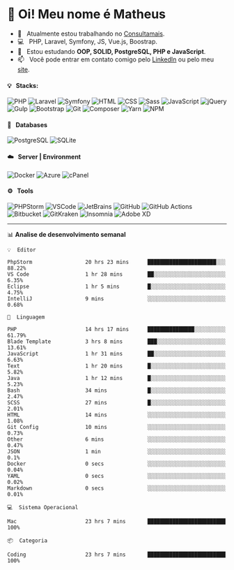 # 👋 Oi! Meu nome é Matheus

- 🔭 &nbsp; Atualmente estou trabalhando no [Consultamais](https://consultamais.com.br/).
- 💻 &nbsp; PHP, Laravel, Symfony, JS, Vue.js, Boostrap.
- 🌱 &nbsp; Estou estudando **OOP, SOLID, PostgreSQL, PHP e JavaScript**.
- 📫 &nbsp; Você pode entrar em contato comigo pelo [LinkedIn](https://www.linkedin.com/in/matheuscamargoxavier/) ou pelo meu [site](https://matheuscamargo.co).

#### 💡 &nbsp; Stacks:
![PHP](https://img.shields.io/badge/-PHP-777BB4?&logo=php&logoColor=FFFFFF)
![Laravel](https://img.shields.io/badge/-Laravel-FF2D20?&logo=laravel&logoColor=FFFFFF)
![Symfony](https://img.shields.io/badge/-Symfony-000000?&logo=symfony&logoColor=FFFFFF)
![HTML](https://img.shields.io/badge/-HTML-E34F26?&logo=html5&logoColor=FFFFFF)
![CSS](https://img.shields.io/badge/-CSS-1572B6?&logo=css3&logoColor=FFFFFF)
![Sass](https://img.shields.io/badge/-Sass-CC6699?&logo=sass&logoColor=FFFFFF)
![JavaScript](https://img.shields.io/badge/-JavaScript-F7DF1E?&logo=javascript&logoColor=FFFFFF)
![jQuery](https://img.shields.io/badge/-jQuery-0769AD?&logo=jquery&logoColor=FFFFFF)
![Gulp](https://img.shields.io/badge/-Gulp-CF4647?&logo=gulp&logoColor=FFFFFF)
![Bootstrap](https://img.shields.io/badge/-Bootstrap-7952B3?&logo=bootstrap&logoColor=FFFFFF)
![Git](https://img.shields.io/badge/-Git-F05032?&logo=git&logoColor=FFFFFF)
![Composer](https://img.shields.io/badge/-Composer-885630?&logo=composer&logoColor=FFFFFF)
![Yarn](https://img.shields.io/badge/-Yarn-2C8EBB?&logo=yarn&logoColor=FFFFFF)
![NPM](https://img.shields.io/badge/-npm-CB3837?&logo=npm&logoColor=FFFFFF)

#### 💾 &nbsp; Databases
![PostgreSQL](https://img.shields.io/badge/-PostgreSQL-336791?&logo=PostgreSQL&logoColor=FFFFFF)
![SQLite](https://img.shields.io/badge/-SQLite-003B57?&logo=SQLite&logoColor=FFFFFF)

#### ☁️ &nbsp; Server | Environment
![Docker](https://img.shields.io/badge/-Docker-2496ED?&logo=docker&logoColor=FFFFFF)
![Azure](https://img.shields.io/badge/-Azure-0089D6?&logo=microsoft%20azure&logoColor=FFFFFF)
![cPanel](https://img.shields.io/badge/-cPanel-FF6C2C?&logo=cpanel&logoColor=FFFFFF)

#### ⚙️ &nbsp; Tools
![PHPStorm](https://img.shields.io/badge/-PHPStorm-000000?&logo=PHPStorm&logoColor=FFFFFF)
![VSCode](https://img.shields.io/badge/-VSCode-007ACC?&logo=Visual%20Studio%20Code&logoColor=FFFFFF) 
![JetBrains](https://img.shields.io/badge/-JetBrains-000000?&logo=jetbrains&logoColor=FFFFFF) 
![GitHub](https://img.shields.io/badge/-GitHub-181717?&logo=github&logoColor=FFFFFF) 
![GitHub Actions](https://img.shields.io/badge/-GitHub%20Actions-181717?&logo=GitHub%20Actions&logoColor=FFFFFF) 
![Bitbucket](https://img.shields.io/badge/-Bitbucket-0052CC?&logo=bitbucket&logoColor=FFFFFF)
![GitKraken](https://img.shields.io/badge/-GitKraken-179287?&logo=GitKraken&logoColor=FFFFFF)
![Insomnia](https://img.shields.io/badge/-Insomnia-5849BE?&logo=Insomnia&logoColor=FFFFFF)
![Adobe XD](https://img.shields.io/badge/-Adobe%20XD-FF61F6?&logo=adobe%20xd&logoColor=FFFFFF) 
_______

📊  **Analise de desenvolvimento semanal**
```text
💡  Editor

PhpStorm                 20 hrs 23 mins      ██████████████████████░░░     88.22%
VS Code                  1 hr 28 mins        ██░░░░░░░░░░░░░░░░░░░░░░░      6.35%
Eclipse                  1 hr 5 mins         █░░░░░░░░░░░░░░░░░░░░░░░░      4.75%
IntelliJ                 9 mins              ░░░░░░░░░░░░░░░░░░░░░░░░░      0.68%
```
```text
💬  Linguagem

PHP                      14 hrs 17 mins      ███████████████░░░░░░░░░░     61.79%
Blade Template           3 hrs 8 mins        ███░░░░░░░░░░░░░░░░░░░░░░     13.61%
JavaScript               1 hr 31 mins        ██░░░░░░░░░░░░░░░░░░░░░░░      6.63%
Text                     1 hr 20 mins        █░░░░░░░░░░░░░░░░░░░░░░░░      5.82%
Java                     1 hr 12 mins        █░░░░░░░░░░░░░░░░░░░░░░░░      5.23%
Bash                     34 mins             █░░░░░░░░░░░░░░░░░░░░░░░░      2.47%
SCSS                     27 mins             █░░░░░░░░░░░░░░░░░░░░░░░░      2.01%
HTML                     14 mins             ░░░░░░░░░░░░░░░░░░░░░░░░░      1.08%
Git Config               10 mins             ░░░░░░░░░░░░░░░░░░░░░░░░░      0.73%
Other                    6 mins              ░░░░░░░░░░░░░░░░░░░░░░░░░      0.47%
JSON                     1 min               ░░░░░░░░░░░░░░░░░░░░░░░░░       0.1%
Docker                   0 secs              ░░░░░░░░░░░░░░░░░░░░░░░░░      0.04%
YAML                     0 secs              ░░░░░░░░░░░░░░░░░░░░░░░░░      0.02%
Markdown                 0 secs              ░░░░░░░░░░░░░░░░░░░░░░░░░      0.01%
```
```text
💻  Sistema Operacional

Mac                      23 hrs 7 mins       █████████████████████████       100%
```
```text
📦  Categoria

Coding                   23 hrs 7 mins       █████████████████████████       100%
```
